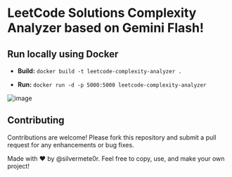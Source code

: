 # LeetCode Solutions Complexity Analyzer based on Gemini Flash!

## Run locally using Docker

* **Build:** `docker build -t leetcode-complexity-analyzer .`

* **Run:** `docker run -d -p 5000:5000 leetcode-complexity-analyzer`

![image](https://github.com/user-attachments/assets/a18034e7-f9aa-4d2a-89cb-443fcfb0e4c3)

## Contributing

Contributions are welcome! Please fork this repository and submit a pull request for any enhancements or bug fixes.

Made with ❤️ by @silvermete0r. Feel free to copy, use, and make your own project!

